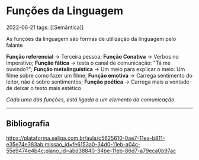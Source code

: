 # Funções da Linguagem
2022-06-21
tags: [[Semântica]]

As funções da linguagem são formas de utilização da linguagem pelo falante

**Função referencial** -> Terceira pessoa;
**Função Conativa** -> Verbos no imperativo;
**Função fática** -> testa o canal de comunicação: "Tá me ouvindo?";
**Função metalinguística** -> Um meio para explicar o meio: Um filme sobre como fazer um filme;
**Função emotiva** -> Carrega sentimento do leitor, não é sobre sentimentos;
**Função poética** -> Carrega mais a vontade de deixar o texto mais estético

*Cada uma das funções, está ligada a um elemento da comunicação.*

-----------------------------------------------
## Bibliografia
https://plataforma.seliga.com.br/aula/c5625610-0ae7-11ea-b811-e35e74e383ab;missao_id=fe6153a0-34d0-11eb-a04c-55e9474e4b4c;plano_id=abd38840-34be-11eb-86d7-a79eca0b97ac